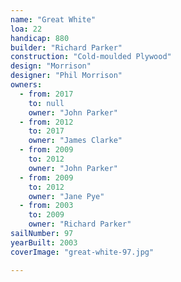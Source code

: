 ```yaml
---
name: "Great White"
loa: 22
handicap: 880
builder: "Richard Parker"
construction: "Cold-moulded Plywood"
design: "Morrison"
designer: "Phil Morrison"
owners:
  - from: 2017
    to: null
    owner: "John Parker"
  - from: 2012
    to: 2017
    owner: "James Clarke"
  - from: 2009
    to: 2012
    owner: "John Parker"
  - from: 2009
    to: 2012
    owner: "Jane Pye"
  - from: 2003
    to: 2009
    owner: "Richard Parker"
sailNumber: 97
yearBuilt: 2003
coverImage: "great-white-97.jpg"

---
```


